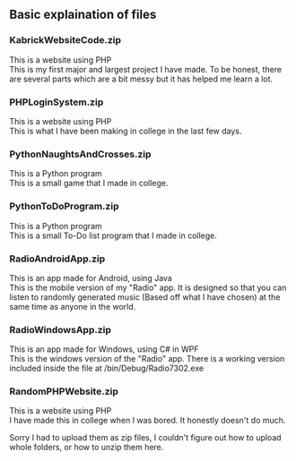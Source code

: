 ## Basic explaination of files
### KabrickWebsiteCode.zip
This is a website using PHP\
This is my first major and largest project I have made. To be honest, there are several parts which are a bit messy but it has helped me learn a lot.

### PHPLoginSystem.zip
This is a website using PHP\
This is what I have been making in college in the last few days.

### PythonNaughtsAndCrosses.zip
This is a Python program\
This is a small game that I made in college.

### PythonToDoProgram.zip
This is a Python program\
This is a small To-Do list program that I made in college.

### RadioAndroidApp.zip
This is an app made for Android, using Java\
This is the mobile version of my "Radio" app. It is designed so that you can listen to randomly generated music (Based off what I have chosen) at the same time as anyone in the world.

### RadioWindowsApp.zip
This is an app made for Windows, using C# in WPF\
This is the windows version of the "Radio" app. There is a working version included inside the file at /bin/Debug/Radio7302.exe

### RandomPHPWebsite.zip
This is a website using PHP\
I have made this in college when I was bored. It honestly doesn't do much.

Sorry I had to upload them as zip files, I couldn't figure out how to upload whole folders, or how to unzip them here.
